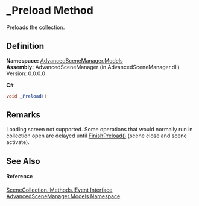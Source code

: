 # _Preload Method


Preloads the collection.



## Definition
**Namespace:** <a href="N_AdvancedSceneManager_Models.md">AdvancedSceneManager.Models</a>  
**Assembly:** AdvancedSceneManager (in AdvancedSceneManager.dll) Version: 0.0.0.0

**C#**
``` C#
void _Preload()
```



## Remarks
Loading screen not supported. Some operations that would normally run in collection open are delayed until <a href="M_AdvancedSceneManager_Core_Runtime_FinishPreload.md">FinishPreload()</a> (scene close and scene activate).

## See Also


#### Reference
<a href="T_AdvancedSceneManager_Models_SceneCollection_IMethods_IEvent.md">SceneCollection.IMethods.IEvent Interface</a>  
<a href="N_AdvancedSceneManager_Models.md">AdvancedSceneManager.Models Namespace</a>  
